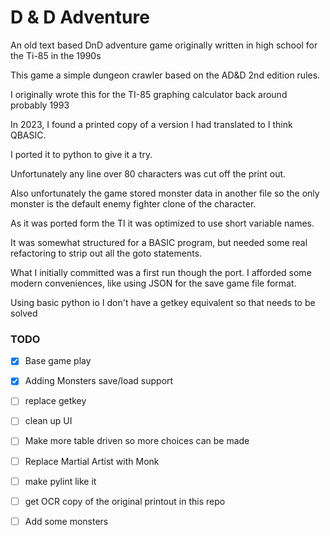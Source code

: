 # D & D Adventure
An old text based DnD adventure game originally written in high school for the Ti-85 in the 1990s

This game a simple dungeon crawler based on the AD&D 2nd edition rules.

I originally wrote this for the TI-85 graphing calculator back around probably 1993

In 2023, I found a printed copy of a version I had translated to I think QBASIC.

I ported it to python to give it a try.

Unfortunately any line over 80 characters was cut off the print out.

Also unfortunately the game stored monster data in another file so the only
monster is the default enemy fighter clone of the character.

As it was ported form the TI it was optimized to use short variable names.

It was somewhat structured for a BASIC program, but needed some real refactoring
to strip out all the goto statements.

What I initially committed was a first run though the port. I afforded some
modern conveniences, like using JSON for the save game file format.

Using basic python io I don't have a getkey equivalent so that needs to be solved

### TODO
- [x] Base game play
- [x] Adding Monsters save/load support
- [ ] replace getkey
- [ ] clean up UI
- [ ] Make more table driven so more choices can be made
- [ ] Replace Martial Artist with Monk
- [ ] make pylint like it
- [ ] get OCR copy of the original printout in this repo
- [ ] Add some monsters


